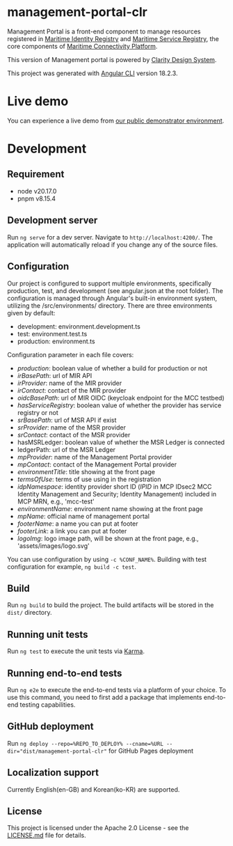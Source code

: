 # management-portal-clr

Management Portal is a front-end component to manage resources registered in [Maritime Identity Registry](https://github.com/maritimeconnectivity/IdentityRegistry) and [Maritime Service Registry](https://github.com/maritimeconnectivity/ServiceRegistry), the core components of [Maritime Connectivity Platform](https://maritimeconnectivity.net/).

This version of Management portal is powered by [Clarity Design System](https://clarity.design/).

This project was generated with [Angular CLI](https://github.com/angular/angular-cli) version 18.2.3.

# Live demo

You can experience a live demo from [our public demonstrator environment](https://management.maritimeconnectivity.net).

# Development
## Requirement
- node v20.17.0
- pnpm v8.15.4

## Development server

Run `ng serve` for a dev server. Navigate to `http://localhost:4200/`. The application will automatically reload if you change any of the source files.

## Configuration
Our project is configured to support multiple environments, specifically production, test, and development (see angular.json at the root folder).
The configuration is managed through Angular's built-in environment system, utilizing the /src/environments/ directory.
There are three environments given by default:

- development: environment.development.ts
- test: environment.test.ts
- production: environment.ts

Configuration parameter in each file covers:

* *production*: boolean value of whether a build for production or not
* *irBasePath*: url of MIR API
* *irProvider*: name of the MIR provider
* *irContact*: contact of the MIR provider
* *oidcBasePath*: url of MIR OIDC (keycloak endpoint for the MCC testbed)
* *hasServiceRegistry*: boolean value of whether the provider has service registry or not
* *srBasePath*: url of MSR API if exist
* *srProvider*: name of the MSR provider
* *srContact*: contact of the MSR provider
* hasMSRLedger: boolean value of whether the MSR Ledger is connected
* ledgerPath: url of the MSR Ledger
* *mpProvider*: name of the Management Portal provider
* *mpContact*: contact of the Management Portal provider
* *environmentTitle*: title showing at the front page
* *termsOfUse*: terms of use using in the registration
* *idpNamespace*: identity provider short ID (*IPID* in MCP IDsec2 MCC Identity Management and Security; Identity Management) included in MCP MRN, e.g., 'mcc-test'
* *environmentName*: environment name showing at the front page
* *mpName*: official name of management portal
* *footerName*: a name you can put at footer
* *footerLink*: a link you can put at footer
* *logoImg*: logo image path, will be shown at the front page, e.g., 'assets/images/logo.svg'

You can use configuration by using `-c %CONF_NAME%`. Building with test configuration for example, `ng build -c test`.

## Build

Run `ng build` to build the project. The build artifacts will be stored in the `dist/` directory.

## Running unit tests

Run `ng test` to execute the unit tests via [Karma](https://karma-runner.github.io).

## Running end-to-end tests

Run `ng e2e` to execute the end-to-end tests via a platform of your choice. To use this command, you need to first add a package that implements end-to-end testing capabilities.

## GitHub deployment

Run `ng deploy --repo=%REPO_TO_DEPLOY% --cname=%URL --dir="dist/management-portal-clr"` for GitHub Pages deployment

## Localization support
Currently English(en-GB) and Korean(ko-KR) are supported.

## License
This project is licensed under the Apache 2.0 License - see the [LICENSE.md](LICENSE.md) file for details.
